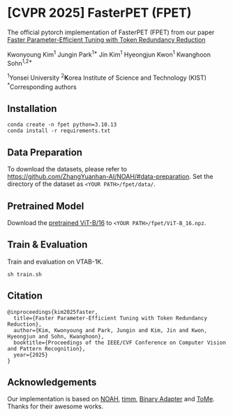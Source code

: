 # [CVPR 2025] FasterPET (FPET)

The official pytorch implementation of FasterPET (FPET) from our paper [Faster Parameter-Efficient Tuning with Token Redundancy Reduction](https://arxiv.org/abs/2503.20282)

Kwonyoung Kim<sup>1</sup> Jungin Park<sup>1*</sup> Jin Kim<sup>1</sup> Hyeongjun Kwon<sup>1</sup> Kwanghoon Sohn<sup>1,2*</sup>

<sup>1</sup>Yonsei University <sup>2</sup>𝐊orea Institute of Science and Technology (KIST) <sup>*</sup>Corresponding authors


## Installation
```
conda create -n fpet python=3.10.13
conda install -r requirements.txt
```

## Data Preparation
To download the datasets, please refer to https://github.com/ZhangYuanhan-AI/NOAH/#data-preparation. Set the directory of the dataset as `<YOUR PATH>/fpet/data/`.

## Pretrained Model
Download the [pretrained ViT-B/16](https://storage.googleapis.com/vit_models/imagenet21k/ViT-B_16.npz) to `<YOUR PATH>/fpet/ViT-B_16.npz`.

## Train & Evaluation
Train and evaluation on VTAB-1K.
```
sh train.sh
```

## Citation
```
@inproceedings{kim2025faster,
  title={Faster Parameter-Efficient Tuning with Token Redundancy Reduction},
  author={Kim, Kwonyoung and Park, Jungin and Kim, Jin and Kwon, Hyeongjun and Sohn, Kwanghoon},
  booktitle={Proceedings of the IEEE/CVF Conference on Computer Vision and Pattern Recognition},
  year={2025}
}
```

## Acknowledgements
Our implementation is based on [NOAH](https://github.com/ZhangYuanhan-AI/NOAH), [timm](https://github.com/rwightman/pytorch-image-models), [Binary Adapter](https://github.com/JieShibo/PETL-ViT/tree/main/binary_adapter) and [ToMe](https://github.com/facebookresearch/tome). Thanks for their awesome works.
